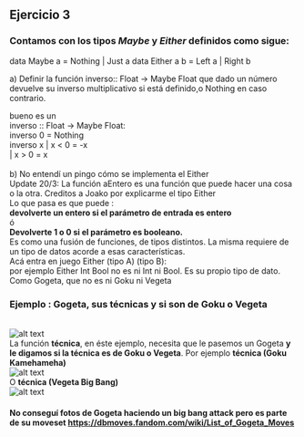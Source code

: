 ## Ejercicio 3
### Contamos con los tipos *Maybe* y *Either* definidos como sigue:

data Maybe a = Nothing | Just a
data Either a b = Left a | Right b

a) Definir la función inverso:: Float -> Maybe Float que dado un número devuelve su inverso multiplicativo si está definido,o Nothing en caso contrario.

bueno es un <br> 
inverso :: Float -> Maybe Float:
    <br>inverso 0 = Nothing
    <br>inverso x | x < 0 = -x
    <br>          | x > 0 = x 
<br>
<br>
b) No entendí un pingo cómo se implementa el Either
<br>
Update 20/3: La función aEntero es una función que puede hacer una cosa o la otra. Creditos a Joako por explicarme el tipo Either
<br>Lo que pasa es que puede : 
<br>**devolverte un entero si el parámetro de entrada es entero**
<br> ó
<br>**Devolverte 1 o 0 si el parámetro es booleano.**
<br> Es como una fusión de funciones, de tipos distintos. La misma requiere de un tipo de datos acorde a esas características.
<br> Acá entra en juego Either (tipo A) (tipo B):
<br> por ejemplo Either Int Bool no es ni Int ni Bool. Es su propio tipo de dato. Como Gogeta, que no es ni 
Goku ni Vegeta <br>
### Ejemplo : Gogeta, sus técnicas y si son de Goku o Vegeta ###

<br> ![alt text](https://static.wikia.nocookie.net/dragonball/images/d/dd/GogetaFusionRebornDVD.png/revision/latest?cb=20130814184842&path-prefix=pt-br)
<br>
La función **técnica**, en éste ejemplo, necesita que le pasemos un Gogeta **y le digamos si la técnica es de Goku o Vegeta**.
Por ejemplo **técnica (Goku Kamehameha)**
<br> ![alt text](https://static.wikia.nocookie.net/dragonball/images/5/5c/Kamehameha_C%C3%B3smico.png/revision/latest?cb=20200328175635&path-prefix=es)
<br> O **técnica (Vegeta Big Bang)**
<br> ![alt text](https://static.wikia.nocookie.net/dragonball/images/0/0c/VegetaMajinWMATnv.png/revision/latest?cb=20201225173937) <br>
#### No conseguí fotos de Gogeta haciendo un big bang attack pero es parte de su moveset https://dbmoves.fandom.com/wiki/List_of_Gogeta_Moves ####






